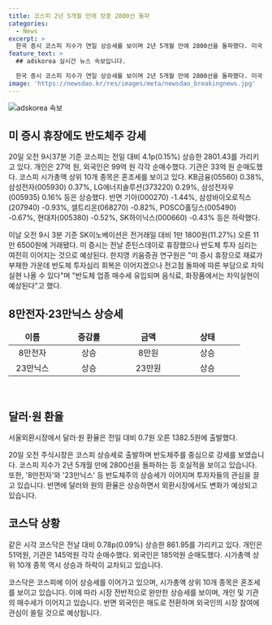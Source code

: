 ```yaml
---
title: 코스피 2년 5개월 만에 장중 2800선 돌파
categories:
  - News
excerpt: >
  한국 증시 코스피 지수가 연일 상승세를 보이며 2년 5개월 만에 2800선을 돌파했다. 미국 증시가 휴장된 가운데 반도체주는 강세를 보였으며, 삼성전자는 '8만전자'를 넘어 3거래일 연속 상승세를 보이고 있고, SK이노베이션은 SK E&S와의 합병 소식에 장 초반 11% 상승했다. 코스닥은 0.78p(0.09%) 상승한 861.95를 기록하며 외국인들의 순매도가 이뤄졌다. 달러-원 환율은 0.7원 오른 1382.5원으로 출발했다.
feature_text: >
  ## adskorea 실시간 뉴스 속보입니다.

  한국 증시 코스피 지수가 연일 상승세를 보이며 2년 5개월 만에 2800선을 돌파했다. 미국 증시가 휴장된 가운데 반도체주는 강세를 보였으며, 삼성전자는 '8만전자'를 넘어 3거래일 연속 상승세를 보이고 있고, SK이노베이션은 SK E&S와의 합병 소식에 장 초반 11% 상승했다. 코스닥은 0.78p(0.09%) 상승한 861.95를 기록하며 외국인들의 순매도가 이뤄졌다. 달러-원 환율은 0.7원 오른 1382.5원으로 출발했다.
image: 'https://newsdao.kr/res/images/meta/newsdao_breakingnews.jpg'
---
```


<p><img src="https://newsdao.kr/res/images/meta/newsdao_breakingnews.jpg" alt="adskorea 속보" /></p>

<h2 data-ke-size="size26">미 증시 휴장에도 반도체주 강세</h2>

<p data-ke-size="size16">20일 오전 9시37분 기준 코스피는 전일 대비 4.1p(0.15%) 상승한 2801.43를 가리키고 있다. 개인은 27억 원, 외국인은 99억 원 각각 순매수했다. 기관은 33억 원 순매도했다. 코스피 시가총액 상위 10개 종목은 혼조세를 보이고 있다. KB금융(05560) 0.38%, 삼성전자(005930) 0.37%, LG에너지솔루션(373220) 0.29%, 삼성전자우(005935) 0.16% 등은 상승했다. 반면 기아(000270) -1.44%, 삼성바이오로직스(207940) -0.93%, 셀트리온(068270) -0.82%, POSCO홀딩스(005490) -0.67%, 현대차(005380) -0.52%, SK하이닉스(000660) -0.43% 등은 하락했다.</p>

<p data-ke-size="size16">이날 오전 9시 3분 기준 SK이노베이션은 전거래일 대비 1만 1800원(11.27%) 오른 11만 6500원에 거래됐다. 미 증시는 전날 준틴스데이로 휴장했으나 반도체 투자 심리는 여전히 이어지는 것으로 예상된다. 한지영 키움증권 연구원은 "미 증시 휴장으로 재료가 부재한 가운데 반도체 투자심리 회복은 이어지겠으나 전고점 돌파에 따른 부담으로 차익실현 나올 수 있다"며 "반도체 업종 매수세 유입되며 음식료, 화장품에서는 차익실현이 예상된다"고 했다.</p>

<h2 data-ke-size="size26">8만전자·23만닉스 상승세</h2>

<table>
    <colgroup><col width="94">
    <col width="129">
    <col width="105">
    <col width="128">
</colgroup>
<thead>
    <tr style="height: 17px;">
        <td style="text-align: center; height: 17px;"><b>이름</b></td>
        <td style="text-align: center; height: 17px;"><b>증감률</b></td>
        <td style="text-align: center; height: 17px;"><b>금액</b></td>
        <td style="text-align: center; height: 17px;"><b>상태</b></td>
    </tr>
</thead>
<tbody>
    <tr style="height: 17px;">
        <td style="text-align: center; height: 17px;">8만전자</td>
        <td style="text-align: center; height: 17px;">상승</td>
        <td style="text-align: center; height: 17px;">8만원</td>
        <td style="text-align: center; height: 17px;">상승</td>
    </tr>
    <tr style="height: 17px;">
        <td style="text-align: center; height: 17px;">23만닉스</td>
        <td style="text-align: center; height: 17px;">상승</td>
        <td style="text-align: center; height: 17px;">23만원</td>
        <td style="text-align: center; height: 17px;">상승</td>
  </tr>
</tbody>
</table>

<p data-ke-size="size16">&nbsp;</p>

<h2 data-ke-size="size26">달러·원 환율</h2>

<p data-ke-size="size16">서울외환시장에서 달러·원 환율은 전일 대비 0.7원 오른 1382.5원에 출발했다.</p>

<p data-ke-size="size16">20일 오전 주식시장은 코스피 상승세로 출발하며 반도체주를 중심으로 강세를 보였습니다. 코스피 지수가 2년 5개월 만에 2800선을 돌파하는 등 호실적을 보이고 있습니다. 또한, '8만전자'와 '23만닉스' 등 반도체주의 상승세가 이어지며 투자자들의 관심을 끌고 있습니다. 반면에 달러와 원의 환율은 상승하면서 외환시장에서도 변화가 예상되고 있습니다.</p>

<h2 data-ke-size="size26">코스닥 상황</h2>

<p data-ke-size="size16">같은 시각 코스닥은 전날 대비 0.78p(0.09%) 상승한 861.95를 가리키고 있다. 개인은 51억원, 기관은 145억원 각각 순매수했다. 외국인은 185억원 순매도했다. 시가총액 상위 10개 종목 역시 상승과 하락이 교차되고 있습니다.</p>

<p data-ke-size="size16">코스닥은 코스피에 이어 상승세를 이어가고 있으며, 시가총액 상위 10개 종목은 혼조세를 보이고 있습니다. 이에 따라 시장 전반적으로 완만한 상승세를 보이며, 개인 및 기관의 매수세가 이어지고 있습니다. 반면 외국인은 매도로 전환하며 외국인의 시장 참여에 관심이 쏠릴 것으로 예상됩니다.</p>

